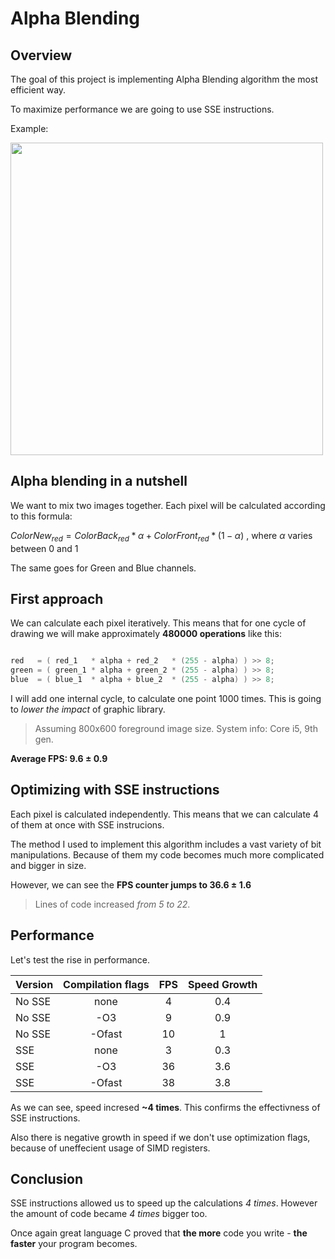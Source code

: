 # Alpha Blending

## Overview


The goal of this project is implementing Alpha Blending algorithm the most efficient way.

To maximize performance we are going to use SSE instructions.

Example:

<img src="https://user-images.githubusercontent.com/57039216/230920021-e88b8c77-fc0d-4bdc-b3f9-7a30d160c97f.png" width="500px">


## Alpha blending in a nutshell 

We want to mix two images together. Each pixel will be calculated according to this formula:

$ColorNew_{red} = ColorBack_{red} * \alpha + ColorFront_{red} * (1 - \alpha)$ , where $\alpha$ varies between 0 and 1 

The same goes for Green and Blue channels.
## First approach

We can calculate each pixel iteratively.
This means that for one cycle of drawing we will make approximately **480000  operations** like this:

~~~C++

red   = ( red_1   * alpha + red_2   * (255 - alpha) ) >> 8;
green = ( green_1 * alpha + green_2 * (255 - alpha) ) >> 8;
blue  = ( blue_1  * alpha + blue_2  * (255 - alpha) ) >> 8;

~~~

I will add one internal cycle, to calculate one point 1000 times. This is going to *lower the impact* of graphic library.

> Assuming 800x600 foreground image size. 
> System info: Core i5, 9th gen.

**Average FPS: 9.6 $\pm$ 0.9**

## Optimizing with SSE instructions

Each pixel is calculated independently. This means that we can calculate 4 of them at once with SSE instrucions.

The method I used to implement this algorithm includes a vast variety of bit manipulations. Because of them my code becomes much more complicated and bigger in size.

However, we can see the **FPS counter jumps to 36.6 $\pm$ 1.6**

>Lines of code increased *from 5 to 22*.

## Performance

Let's test the rise in performance.

| Version      | Compilation flags | FPS           | Speed Growth |
| ------      | :---------------: | :------------: | :----------: |
| No SSE      | none              | 4             |    0.4      |
| No SSE      | -О3               | 9             |     0.9     |
| No SSE      | -Оfast            | 10            |     1     |
| SSE         | none              | 3             |      0.3    |
| SSE         | -О3               | 36            |      3.6    |
| SSE         | -Ofast            | 38            |      3.8    |

As we can see, speed incresed **~4 times**. This confirms the effectivness of SSE instructions.

Also there is negative growth in speed if we don't use optimization flags, because of uneffecient usage of SIMD registers. 

## Conclusion

SSE instructions allowed us to speed up the calculations *4 times*. However the amount of code became *4 times* bigger too.

Once again great language C proved that **the more** code you write - **the faster** your program becomes.







